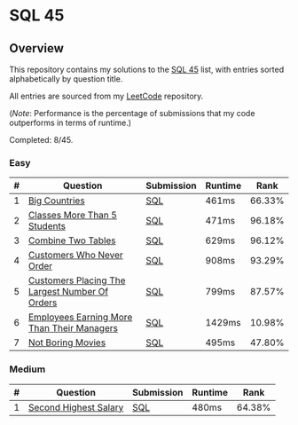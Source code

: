 # SQL 45

## Overview
This repository contains my solutions to the [SQL 45](https://leetcode.com/problem-list/o2qifkts/) list, with entries sorted alphabetically by question title.

All entries are sourced from my [LeetCode](https://github.com/shumarb/leetcode) repository.

(*Note*: Performance is the percentage of submissions that my code outperforms in terms of runtime.)

Completed: 8/45.

### Easy
| # | Question                                                                                                                                   | Submission                                                                                                       | Runtime | Rank   |
|---|--------------------------------------------------------------------------------------------------------------------------------------------|------------------------------------------------------------------------------------------------------------------|---------|--------|
| 1 | [Big Countries](https://leetcode.com/problems/big-countries/)                                                                              | [SQL](https://github.com/shumarb/leetcode/blob/main/easy/sql/big_countries.sql)                                  | 461ms   | 66.33% |
| 2 | [Classes More Than 5 Students](https://leetcode.com/problems/classes-more-than-5-students/description/)                                    | [SQL](https://github.com/shumarb/leetcode/blob/main/easy/sql/classes_more_than_5_students.sql)                   | 471ms   | 96.18% |
| 3 | [Combine Two Tables](https://leetcode.com/problems/combine-two-tables/description/)                                                        | [SQL](https://github.com/shumarb/leetcode/blob/main/easy/sql/combine_two_tables.sql)                             | 629ms   | 96.12% |
| 4 | [Customers Who Never Order](https://leetcode.com/problems/customers-who-never-order/)                                                      | [SQL](https://github.com/shumarb/leetcode/blob/main/easy/sql/customers_who_never_order.sql)                      | 908ms   | 93.29% |
| 5 | [Customers Placing The Largest Number Of Orders](https://leetcode.com/problems/customer-placing-the-largest-number-of-orders/description/) | [SQL](https://github.com/shumarb/leetcode/blob/main/easy/sql/customers_placing_the_largest_number_of_orders.sql) | 799ms   | 87.57% |
| 6 | [Employees Earning More Than Their Managers](https://leetcode.com/problems/employees-earning-more-than-their-managers/description/)        | [SQL](https://github.com/shumarb/leetcode/blob/main/easy/sql/employees_earning_more_than_their_managers.sql)     | 1429ms  | 10.98% |
| 7 | [Not Boring Movies](https://leetcode.com/problems/not-boring-movies/description/)                                                          | [SQL](https://github.com/shumarb/leetcode/blob/main/easy/sql/not_boring_movies.sql)                              | 495ms   | 47.80% |

### Medium
| # | Question                                                                      | Submission                                                                                | Runtime | Rank   |
|---|-------------------------------------------------------------------------------|-------------------------------------------------------------------------------------------|---------|--------|
| 1 | [Second Highest Salary](https://leetcode.com/problems/second-highest-salary/) | [SQL](https://github.com/shumarb/leetcode/blob/main/medium/sql/second_highest_salary.sql) | 480ms   | 64.38% |
